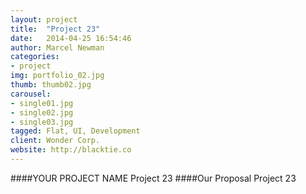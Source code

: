 ```yaml
---
layout: project
title:  "Project 23"
date:   2014-04-25 16:54:46
author: Marcel Newman
categories:
- project
img: portfolio_02.jpg
thumb: thumb02.jpg
carousel:
- single01.jpg
- single02.jpg
- single03.jpg
tagged: Flat, UI, Development
client: Wonder Corp.
website: http://blacktie.co
---
```

####YOUR PROJECT NAME
Project 23
####Our Proposal
Project 23